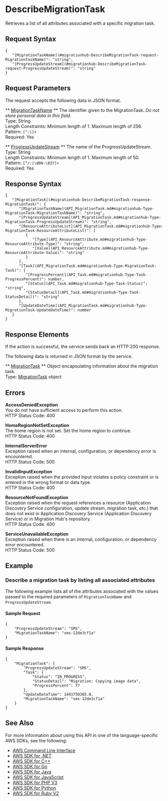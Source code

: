 # DescribeMigrationTask<a name="API_DescribeMigrationTask"></a>

Retrieves a list of all attributes associated with a specific migration task\.

## Request Syntax<a name="API_DescribeMigrationTask_RequestSyntax"></a>

```
{
   "[MigrationTaskName](#migrationhub-DescribeMigrationTask-request-MigrationTaskName)": "string",
   "[ProgressUpdateStream](#migrationhub-DescribeMigrationTask-request-ProgressUpdateStream)": "string"
}
```

## Request Parameters<a name="API_DescribeMigrationTask_RequestParameters"></a>

The request accepts the following data in JSON format\.

 ** [MigrationTaskName](#API_DescribeMigrationTask_RequestSyntax) **   <a name="migrationhub-DescribeMigrationTask-request-MigrationTaskName"></a>
The identifier given to the MigrationTask\. *Do not store personal data in this field\.*   
Type: String  
Length Constraints: Minimum length of 1\. Maximum length of 256\.  
Pattern: `[^:|]+`   
Required: Yes

 ** [ProgressUpdateStream](#API_DescribeMigrationTask_RequestSyntax) **   <a name="migrationhub-DescribeMigrationTask-request-ProgressUpdateStream"></a>
The name of the ProgressUpdateStream\.   
Type: String  
Length Constraints: Minimum length of 1\. Maximum length of 50\.  
Pattern: `[^/:|\000-\037]+`   
Required: Yes

## Response Syntax<a name="API_DescribeMigrationTask_ResponseSyntax"></a>

```
{
   "[MigrationTask](#migrationhub-DescribeMigrationTask-response-MigrationTask)": { 
      "[MigrationTaskName](API_MigrationTask.md#migrationhub-Type-MigrationTask-MigrationTaskName)": "string",
      "[ProgressUpdateStream](API_MigrationTask.md#migrationhub-Type-MigrationTask-ProgressUpdateStream)": "string",
      "[ResourceAttributeList](API_MigrationTask.md#migrationhub-Type-MigrationTask-ResourceAttributeList)": [ 
         { 
            "[Type](API_ResourceAttribute.md#migrationhub-Type-ResourceAttribute-Type)": "string",
            "[Value](API_ResourceAttribute.md#migrationhub-Type-ResourceAttribute-Value)": "string"
         }
      ],
      "[Task](API_MigrationTask.md#migrationhub-Type-MigrationTask-Task)": { 
         "[ProgressPercent](API_Task.md#migrationhub-Type-Task-ProgressPercent)": number,
         "[Status](API_Task.md#migrationhub-Type-Task-Status)": "string",
         "[StatusDetail](API_Task.md#migrationhub-Type-Task-StatusDetail)": "string"
      },
      "[UpdateDateTime](API_MigrationTask.md#migrationhub-Type-MigrationTask-UpdateDateTime)": number
   }
}
```

## Response Elements<a name="API_DescribeMigrationTask_ResponseElements"></a>

If the action is successful, the service sends back an HTTP 200 response\.

The following data is returned in JSON format by the service\.

 ** [MigrationTask](#API_DescribeMigrationTask_ResponseSyntax) **   <a name="migrationhub-DescribeMigrationTask-response-MigrationTask"></a>
Object encapsulating information about the migration task\.  
Type: [MigrationTask](API_MigrationTask.md) object

## Errors<a name="API_DescribeMigrationTask_Errors"></a>

 **AccessDeniedException**   
You do not have sufficient access to perform this action\.  
HTTP Status Code: 400

 **HomeRegionNotSetException**   
The home region is not set\. Set the home region to continue\.  
HTTP Status Code: 400

 **InternalServerError**   
Exception raised when an internal, configuration, or dependency error is encountered\.  
HTTP Status Code: 500

 **InvalidInputException**   
Exception raised when the provided input violates a policy constraint or is entered in the wrong format or data type\.  
HTTP Status Code: 400

 **ResourceNotFoundException**   
Exception raised when the request references a resource \(Application Discovery Service configuration, update stream, migration task, etc\.\) that does not exist in Application Discovery Service \(Application Discovery Service\) or in Migration Hub's repository\.  
HTTP Status Code: 400

 **ServiceUnavailableException**   
Exception raised when there is an internal, configuration, or dependency error encountered\.  
HTTP Status Code: 500

## Example<a name="API_DescribeMigrationTask_Examples"></a>

### Describe a migration task by listing all associated attributes<a name="API_DescribeMigrationTask_Example_1"></a>

The following example lists all of the attributes associated with the values passed to the required parameters of `MigrationTaskName` and `ProgressUpdateStream`\.

#### Sample Request<a name="API_DescribeMigrationTask_Example_1_Request"></a>

```
{
    "ProgressUpdateStream": "SMS",
    "MigrationTaskName": "sms-12de3cf1a"
}
```

#### Sample Response<a name="API_DescribeMigrationTask_Example_1_Response"></a>

```
{
    "MigrationTask": {
        "ProgressUpdateStream": "SMS", 
        "Task": {
            "Status": "IN_PROGRESS", 
            "StatusDetail": "Migration: Copying image data", 
            "ProgressPercent": 77
        }, 
        "UpdateDateTime": 1493750385.0, 
        "MigrationTaskName": "sms-12de3cf1a"
    }
}
```

## See Also<a name="API_DescribeMigrationTask_SeeAlso"></a>

For more information about using this API in one of the language\-specific AWS SDKs, see the following:
+  [AWS Command Line Interface](https://docs.aws.amazon.com/goto/aws-cli/AWSMigrationHub-2017-05-31/DescribeMigrationTask) 
+  [AWS SDK for \.NET](https://docs.aws.amazon.com/goto/DotNetSDKV3/AWSMigrationHub-2017-05-31/DescribeMigrationTask) 
+  [AWS SDK for C\+\+](https://docs.aws.amazon.com/goto/SdkForCpp/AWSMigrationHub-2017-05-31/DescribeMigrationTask) 
+  [AWS SDK for Go](https://docs.aws.amazon.com/goto/SdkForGoV1/AWSMigrationHub-2017-05-31/DescribeMigrationTask) 
+  [AWS SDK for Java](https://docs.aws.amazon.com/goto/SdkForJava/AWSMigrationHub-2017-05-31/DescribeMigrationTask) 
+  [AWS SDK for JavaScript](https://docs.aws.amazon.com/goto/AWSJavaScriptSDK/AWSMigrationHub-2017-05-31/DescribeMigrationTask) 
+  [AWS SDK for PHP V3](https://docs.aws.amazon.com/goto/SdkForPHPV3/AWSMigrationHub-2017-05-31/DescribeMigrationTask) 
+  [AWS SDK for Python](https://docs.aws.amazon.com/goto/boto3/AWSMigrationHub-2017-05-31/DescribeMigrationTask) 
+  [AWS SDK for Ruby V2](https://docs.aws.amazon.com/goto/SdkForRubyV2/AWSMigrationHub-2017-05-31/DescribeMigrationTask) 